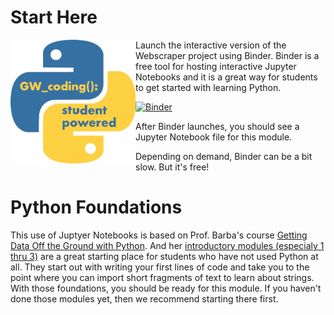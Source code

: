 # Start Here
 <img align="left" src="/images/Python%20Logo%20Student%20Powered.jpg" alt="GW Python Logo"
	title="GW Python Logo" width="200" height="198" />
Launch the interactive version of the Webscraper project using Binder. Binder is a free tool for hosting interactive Jupyter Notebooks and it is a great way for students to get started with learning Python.

[![Binder](https://mybinder.org/badge_logo.svg)](https://mybinder.org/v2/gh/gwu-libraries/python-learning-examples/master?filepath=Webscraper%2FWebScraper-v1.ipynb)

After Binder launches, you should see a Jupyter Notebook file for this module.

Depending on demand, Binder can be a bit slow. But it's free!

# Python Foundations
This use of Juptyer Notebooks is based on Prof. Barba's course [Getting Data Off the Ground with Python](https://openedx.seas.gwu.edu/courses/course-v1:GW+EngComp1+2018/about).  And her [introductory modules (especialy 1 thru 3)](https://github.com/engineersCode/EngComp1_offtheground/tree/master/notebooks_en) are a great starting place for students who have not used Python at all.  They start out with writing your first lines of code and take you to the point where you can import short fragments of text to learn about strings.  With those foundations, you should be ready for this module. If you haven't done those modules yet, then we recommend starting there first.

